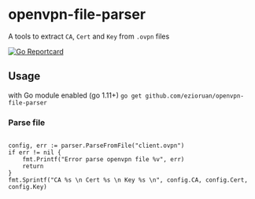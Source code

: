 # openvpn-file-parser

A tools to extract `CA`, `Cert` and `Key` from `.ovpn` files

[![Go Reportcard](https://goreportcard.com/badge/github.com/ezioruan/openvpn-file-parser)](https://goreportcard.com/report/github.com/ezioruan/openvpn-file-parser)


## Usage 

with Go module enabled (go 1.11+)
`
go get github.com/ezioruan/openvpn-file-parser
`


### Parse file 

```

config, err := parser.ParseFromFile("client.ovpn")
if err != nil {
    fmt.Printf("Error parse openvpn file %v", err)
    return
}
fmt.Sprintf("CA %s \n Cert %s \n Key %s \n", config.CA, config.Cert, config.Key)

```



